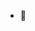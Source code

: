 - 🌹



<!---
Razielrelinquish/Razielrelinquish is a ✨ special ✨ repository because its `README.md` (this file) appears on your GitHub profile.
You can click the Preview link to take a look at your changes.
--->
